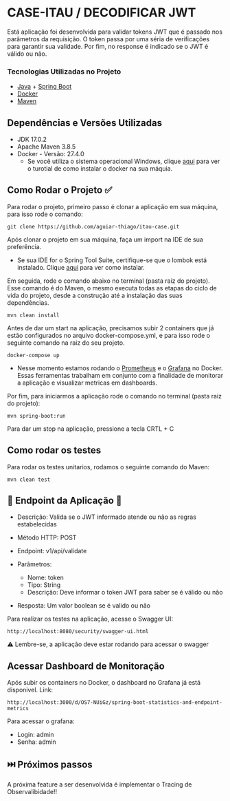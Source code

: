 # CASE-ITAU / DECODIFICAR JWT

Está aplicação foi desenvolvida para validar tokens JWT que é passado nos parâmetros da requisição. O token passa por uma séria de verificações para garantir sua validade. Por fim, no response é indicado se o JWT é válido ou não.

### Tecnologias Utilizadas no Projeto

* [Java](https://www.oracle.com/java/technologies/javase/jdk17-archive-downloads.html) + [Spring Boot](https://spring.io/projects/spring-boot)
* [Docker](https://www.docker.com/)
* [Maven](https://maven.apache.org/)

## Dependências e Versões Utilizadas

* JDK 17.0.2
* Apache Maven 3.8.5
* Docker - Versão: 27.4.0
  * Se você utiliza o sistema operacional Windows, clique [aqui](https://www.youtube.com/watch?v=Lgh8JgcYFwM) para ver o turotial de como instalar o docker na sua máquia.

## Como Rodar o Projeto ✅

Para rodar o projeto, primeiro passo é clonar a aplicação em sua máquina, para isso rode o comando:

```
git clone https://github.com/aguiar-thiago/itau-case.git
```

Após clonar o projeto em sua máquina, faça um import na IDE de sua preferência. 

* Se sua IDE for o Spring Tool Suite, certifique-se que o lombok está instalado. Clique [aqui](https://ia-tec-development.medium.com/lombok-como-instalar-na-spring-tool-suite-4-ide-48defb1d0eb9) para ver como instalar.

Em seguida, rode o comando abaixo no terminal (pasta raiz do projeto). Esse comando é do Maven, o mesmo executa todas as etapas do ciclo de vida do projeto, desde a construção até a instalação das suas dependências.

```
mvn clean install
```

Antes de dar um start na aplicação, precisamos subir 2 containers que já estão configurados no arquivo docker-compose.yml, e para isso rode o seguinte comando na raiz do seu projeto.

```
docker-compose up
```
* Nesse momento estamos rodando o [Prometheus](https://prometheus.io/) e o [Grafana](https://grafana.com/) no Docker. Essas ferramentas trabalham em conjunto com a finalidade de monitorar a aplicação e visualizar metricas em dashboards.

Por fim, para iniciarmos a aplicação rode o comando no terminal (pasta raiz do projeto):

```
mvn spring-boot:run
```

Para dar um stop na aplicação, pressione a tecla CRTL + C

## Como rodar os testes
Para rodar os testes unitarios, rodamos o seguinte comando do Maven:

```
mvn clean test
```

## 📌 Endpoint da Aplicação 📌

* Descrição: Valida se o JWT informado atende ou não as regras estabelecidas
* Método HTTP: POST 
* Endpoint: v1/api/validate
* Parâmetros: 
  * Nome: token
  * Tipo: String
  * Descrição: Deve informar o token JWT para saber se é válido ou não


* Resposta: Um valor boolean se é valido ou não

Para realizar os testes na aplicação, acesse o Swagger UI:
```
http://localhost:8080/security/swagger-ui.html
```
⚠️ Lembre-se, a aplicação deve estar rodando para acessar o swagger

## Acessar Dashboard de Monitoração

Após subir os containers no Docker, o dashboard no Grafana já está disponivel. Link:

```
http://localhost:3000/d/OS7-NUiGz/spring-boot-statistics-and-endpoint-metrics
```

Para acessar o grafana:
  * Login: admin
  * Senha: admin

## ⏭️ Próximos passos

A próxima feature a ser desenvolvida é implementar o Tracing de Observalibidade!!
